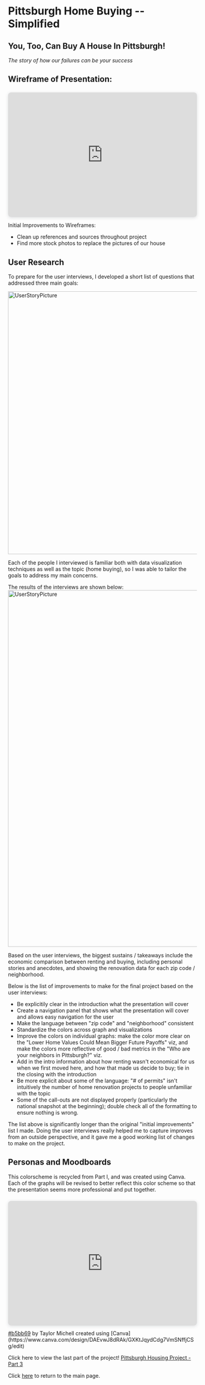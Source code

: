 # Pittsburgh Home Buying -- Simplified

## You, Too, Can Buy A House In Pittsburgh!

*The story of how our failures can be your success*

## Wireframe of Presentation:

<div style="position: relative; width: 100%; height: 0; padding-top: 56.2500%; padding-bottom: 48px; box-shadow: 0 2px 8px 0 rgba(63,69,81,0.16); margin-top: 1.6em; margin-bottom: 0.9em; overflow: hidden; border-radius: 8px; will-change: transform;">  
  <iframe loading="lazy" style="position: absolute; width: 100%; height: 100%; top: 0; left: 0; border: none; padding: 0;margin: 0;"    src="https://preview.shorthand.com/jde91MqM55qjXZZW">  </iframe>
</div>

Initial Improvements to Wireframes:
* Clean up references and sources throughout project
* Find more stock photos to replace the pictures of our house

## User Research

To prepare for the user interviews, I developed a short list of questions that addressed three main goals:

<img width="700" alt="UserStoryPicture" src="https://user-images.githubusercontent.com/79218366/143169202-33a98b4c-06f0-4067-8e81-a6c774ed6122.png">

Each of the people I interviewed is familiar both with data visualization techniques as well as the topic (home buying), so I was able to tailor the goals to address my main concerns.

The results of the interviews are shown below:
<img width="950" alt="UserStoryPicture" src="https://user-images.githubusercontent.com/79218366/143170464-7119693c-a5fd-45a8-af35-1407af5a227a.png">

Based on the user interviews, the biggest sustains / takeaways include the economic comparison between renting and buying, 
including personal stories and anecdotes, and showing the renovation data for each zip code / neighborhood.

Below is the list of improvements to make for the final project based on the user interviews:
* Be explicitily clear in the introduction what the presentation will cover
* Create a navigation panel that shows what the presentation will cover and allows easy navigation for the user
* Make the language between "zip code" and "neighborhood" consistent
* Standardize the colors across graph and visualizations
* Improve the colors on individual graphs: make the color more clear on the "Lower Home Values Could Mean Bigger Future Payoffs" viz, and make the colors more reflective of good / bad metrics in the "Who are your neighbors in Pittsburgh?" viz.
* Add in the intro information about how renting wasn't economical for us when we first moved here, and how that made us decide to buy; tie in the closing with the introduction
* Be more explicit about some of the language: "# of permits" isn't intuitively the number of home renovation projects to people unfamiliar with the topic
* Some of the call-outs are not displayed properly (particularly the national snapshot at the beginning); double check all of the formatting to ensure nothing is wrong.

The list above is significantly longer than the original "initial improvements" list I made. Doing the user interviews really helped me to capture improves from an outside perspective, and it gave me a good working list of changes to make on the project.


## Personas and Moodboards

This colorscheme is recycled from Part I, and was created using Canva. Each of the graphs will be revised to better reflect this color scheme so that the presentation seems more professional and put together.

<div style="position: relative; width: 100%; height: 0; padding-top: 56.2500%; padding-bottom: 48px; box-shadow: 0 2px 8px 0 rgba(63,69,81,0.16); margin-top: 1.6em; margin-bottom: 0.9em; overflow: hidden; border-radius: 8px; will-change: transform;">  
  <iframe loading="lazy" style="position: absolute; width: 100%; height: 100%; top: 0; left: 0; border: none; padding: 0;margin: 0;"    src="https:&#x2F;&#x2F;www.canva.com&#x2F;design&#x2F;DAEvwJ8dRAk&#x2F;view?embed">  </iframe>
</div>
<a href="https:&#x2F;&#x2F;www.canva.com&#x2F;design&#x2F;DAEvwJ8dRAk&#x2F;view?utm_content=DAEvwJ8dRAk&amp;utm_campaign=designshare&amp;utm_medium=embeds&amp;utm_source=link" target="_blank" rel="noopener">#b5bb69</a> by Taylor Michell
created using [Canva](https://www.canva.com/design/DAEvwJ8dRAk/GXKtJqydCdg7VmSNffjCSg/edit)

Click here to view the last part of the project!
[Pittsburgh Housing Project - Part 3](pittsburgh_housing_p3.md)

Click [here](README.md) to return to the main page.
